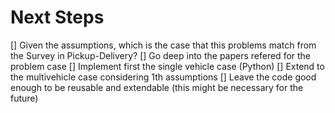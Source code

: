 # Next Steps

[] Given the assumptions, which is the case that this problems match from the Survey in Pickup-Delivery?
[] Go deep into the papers refered for the problem case
[] Implement first the single vehicle case (Python)
[] Extend to the multivehicle case considering 1th assumptions
[] Leave the code good enough to be reusable and extendable (this might be necessary for the future)